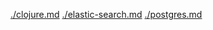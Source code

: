 [./clojure.md](./clojure.md)
[./elastic-search.md](./elastic-search.md)
[./postgres.md](./postgres.md)

